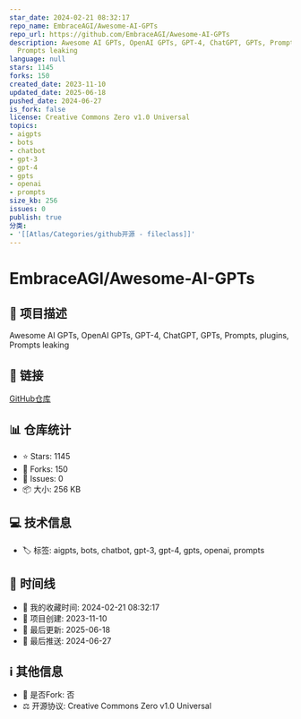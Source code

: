 ```yaml
---
star_date: 2024-02-21 08:32:17
repo_name: EmbraceAGI/Awesome-AI-GPTs
repo_url: https://github.com/EmbraceAGI/Awesome-AI-GPTs
description: Awesome AI GPTs, OpenAI GPTs, GPT-4, ChatGPT, GPTs, Prompts, plugins,
  Prompts leaking
language: null
stars: 1145
forks: 150
created_date: 2023-11-10
updated_date: 2025-06-18
pushed_date: 2024-06-27
is_fork: false
license: Creative Commons Zero v1.0 Universal
topics:
- aigpts
- bots
- chatbot
- gpt-3
- gpt-4
- gpts
- openai
- prompts
size_kb: 256
issues: 0
publish: true
分类:
- '[[Atlas/Categories/github开源 - fileclass]]'
---
```


# EmbraceAGI/Awesome-AI-GPTs

## 📝 项目描述

Awesome AI GPTs, OpenAI GPTs, GPT-4, ChatGPT, GPTs, Prompts, plugins, Prompts leaking

## 🔗 链接

[GitHub仓库](https://github.com/EmbraceAGI/Awesome-AI-GPTs)

## 📊 仓库统计

- ⭐ Stars: 1145
- 🍴 Forks: 150
- 🐛 Issues: 0
- 📦 大小: 256 KB

## 💻 技术信息

- 🏷️ 标签: aigpts, bots, chatbot, gpt-3, gpt-4, gpts, openai, prompts

## 📅 时间线

- 🌟 我的收藏时间: 2024-02-21 08:32:17
- 🎂 项目创建: 2023-11-10
- 🔄 最后更新: 2025-06-18
- 🚀 最后推送: 2024-06-27

## ℹ️ 其他信息

- 🔀 是否Fork: 否
- ⚖️ 开源协议: Creative Commons Zero v1.0 Universal
